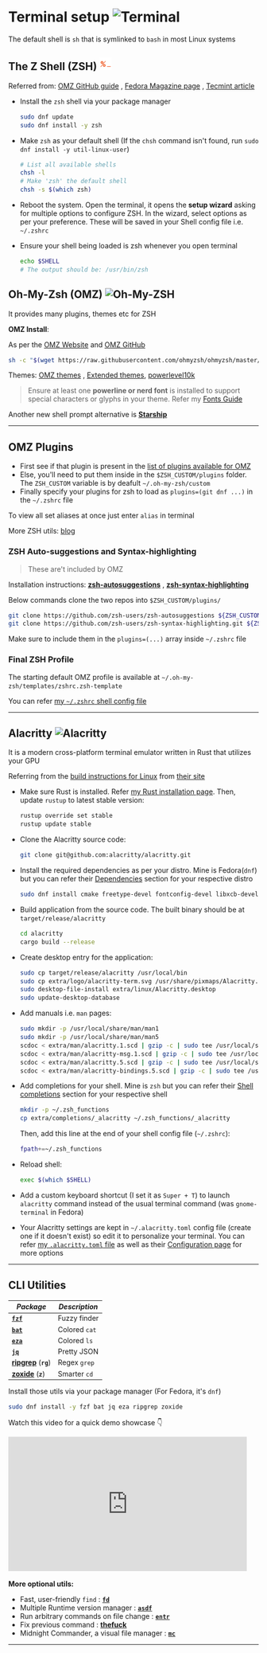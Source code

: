 # Terminal setup <img alt="Terminal" src='https://upload.wikimedia.org/wikipedia/commons/d/da/GNOME_Terminal_icon_2019.svg' height="25">

The default shell is `sh` that is symlinked to `bash` in most Linux systems

## The Z Shell (ZSH) <img alt="ZSH" src="https://raw.githubusercontent.com/Zsh-art/logo/refs/heads/main/svg/color_logomark.svg" width="25" >

Referred from: [OMZ GitHub guide](https://github.com/ohmyzsh/ohmyzsh/wiki/Installing-ZSH) , [Fedora Magazine page](https://fedoramagazine.org/set-zsh-fedora-system/) , [Tecmint article](https://www.tecmint.com/install-zsh-shell-in-fedora/)

- Install the `zsh` shell via your package manager

  ```sh
  sudo dnf update
  sudo dnf install -y zsh
  ```

- Make `zsh` as your default shell (If the `chsh` command isn't found, run `sudo dnf install -y util-linux-user`)

  ```sh
  # List all available shells
  chsh -l
  # Make 'zsh' the default shell
  chsh -s $(which zsh)
  ```

- Reboot the system. Open the terminal, it opens the **setup wizard** asking for multiple options to configure ZSH. In the wizard, select options as per your preference. These will be saved in your Shell config file i.e. `~/.zshrc`

- Ensure your shell being loaded is zsh whenever you open terminal

  ```sh
  echo $SHELL
  # The output should be: /usr/bin/zsh
  ```

## Oh-My-Zsh (OMZ) <img alt="Oh-My-ZSH" src="https://ohmyz.sh/img/ohmyzsh-original-logo.svg" width="25">

It provides many plugins, themes etc for ZSH

**OMZ Install**:

As per the [OMZ Website](https://ohmyz.sh/) and [OMZ GitHub](https://github.com/ohmyzsh/ohmyzsh/)

```sh
sh -c "$(wget https://raw.githubusercontent.com/ohmyzsh/ohmyzsh/master/tools/install.sh -O -)"
```

Themes: [OMZ themes](https://github.com/ohmyzsh/ohmyzsh/wiki/Themes) , [Extended themes](https://github.com/ohmyzsh/ohmyzsh/wiki/External-themes), [powerlevel10k](https://github.com/romkatv/powerlevel10k)

> Ensure at least one **powerline or nerd font** is installed to support special characters or glyphs in your theme. Refer my [Fonts Guide](../Fonts/README.md)

<!-- [Irenapova blogpost (zsh,omz,powerlevel10k)](https://irenapopova.com/blog/zsh%20shell-post/) -->

Another new shell prompt alternative is [**Starship**](https://starship.rs/)

<!-- ## Gnome-Terminal Color Schemes

> Basic Profile:

- Size: `120` col x `35` row
- Font: `CodeNewRoman`
- Theme: `Gnome dark`
- Colors: `Tango`

Themes: [hyper-snazzy (creates new profile)](https://github.com/tobark/hyper-snazzy-gnome-terminal) , [Gogh](https://gogh-co.github.io/Gogh/) -->

---

## OMZ Plugins

- First see if that plugin is present in the [list of plugins available for OMZ](https://github.com/ohmyzsh/ohmyzsh/wiki/Plugins)
- Else, you'll need to put them inside in the `$ZSH_CUSTOM/plugins` folder. The `ZSH_CUSTOM` variable is by deafult `~/.oh-my-zsh/custom`
- Finally specify your plugins for zsh to load as `plugins=(git dnf ...)` in the `~/.zshrc` file

To view all set aliases at once just enter `alias` in terminal

More ZSH utils: [blog](https://safjan.com/top-popular-zsh-plugins-on-github-2023/)

### ZSH Auto-suggestions and Syntax-highlighting

> These are't included by OMZ

Installation instructions: [**zsh-autosuggestions**](https://github.com/zsh-users/zsh-autosuggestions/blob/master/INSTALL.md#oh-my-zsh) , [**zsh-syntax-highlighting**](https://github.com/zsh-users/zsh-syntax-highlighting/blob/master/INSTALL.md#oh-my-zsh)

Below commands clone the two repos into `$ZSH_CUSTOM/plugins/`

```sh
git clone https://github.com/zsh-users/zsh-autosuggestions ${ZSH_CUSTOM:-~/.oh-my-zsh/custom}/plugins/zsh-autosuggestions
git clone https://github.com/zsh-users/zsh-syntax-highlighting.git ${ZSH_CUSTOM:-~/.oh-my-zsh/custom}/plugins/zsh-syntax-highlighting
```

Make sure to include them in the `plugins=(...)` array inside `~/.zshrc` file

### Final ZSH Profile

The starting default OMZ profile is available at `~/.oh-my-zsh/templates/zshrc.zsh-template`

You can refer [my `~/.zshrc` shell config file](https://github.com/datkumar/Configs/blob/main/config-files/.zshrc)

---

## Alacritty <img alt="Alacritty" src='https://upload.wikimedia.org/wikipedia/commons/9/90/Alacritty_logo.svg' width="25">

It is a modern cross-platform terminal emulator written in Rust that utilizes your GPU

Referring from the [build instructions for Linux](https://github.com/alacritty/alacritty/blob/master/INSTALL.md) from [their site](https://alacritty.org/)

- Make sure Rust is installed. Refer [my Rust installation page](../Rust/README.md). Then, update `rustup` to latest stable version:

  ```sh
  rustup override set stable
  rustup update stable
  ```

- Clone the Alacritty source code:

  ```sh
  git clone git@github.com:alacritty/alacritty.git
  ```

- Install the required dependencies as per your distro. Mine is Fedora(`dnf`) but you can refer their [Dependencies](https://github.com/alacritty/alacritty/blob/master/INSTALL.md#dependencies) section for your respective distro

  ```sh
  sudo dnf install cmake freetype-devel fontconfig-devel libxcb-devel libxkbcommon-devel g++ scdoc
  ```

- Build application from the source code. The built binary should be at `target/release/alacritty`

  ```sh
  cd alacritty
  cargo build --release
  ```

- Create desktop entry for the application:

  ```sh
  sudo cp target/release/alacritty /usr/local/bin
  sudo cp extra/logo/alacritty-term.svg /usr/share/pixmaps/Alacritty.svg
  sudo desktop-file-install extra/linux/Alacritty.desktop
  sudo update-desktop-database
  ```

- Add manuals i.e. `man` pages:

  ```sh
  sudo mkdir -p /usr/local/share/man/man1
  sudo mkdir -p /usr/local/share/man/man5
  scdoc < extra/man/alacritty.1.scd | gzip -c | sudo tee /usr/local/share/man/man1/alacritty.1.gz > /dev/null
  scdoc < extra/man/alacritty-msg.1.scd | gzip -c | sudo tee /usr/local/share/man/man1/alacritty-msg.1.gz > /dev/null
  scdoc < extra/man/alacritty.5.scd | gzip -c | sudo tee /usr/local/share/man/man5/alacritty.5.gz > /dev/null
  scdoc < extra/man/alacritty-bindings.5.scd | gzip -c | sudo tee /usr/local/share/man/man5/alacritty-bindings.5.gz > /dev/null
  ```

- Add completions for your shell. Mine is `zsh` but you can refer their [Shell completions](https://github.com/alacritty/alacritty/blob/master/INSTALL.md#shell-completions) section for your respective shell

  ```sh
  mkdir -p ~/.zsh_functions
  cp extra/completions/_alacritty ~/.zsh_functions/_alacritty
  ```

  Then, add this line at the end of your shell config file (`~/.zshrc`):

  ```sh
  fpath+=~/.zsh_functions
  ```

- Reload shell:

  ```sh
  exec $(which $SHELL)
  ```

- Add a custom keyboard shortcut (I set it as `Super + T`) to launch `alacritty` command instead of the usual terminal command (was `gnome-terminal` in Fedora)

- Your Alacritty settings are kept in `~/.alacritty.toml` config file (create one if it doesn't exist) so edit it to personalize your terminal. You can refer [my `.alacritty.toml` file](https://github.com/datkumar/Configs/blob/main/config-files/.alacritty.toml) as well as their [Configuration page](https://alacritty.org/config-alacritty.html) for more options

---

## CLI Utilities

| _Package_                                                       | _Description_ |
| --------------------------------------------------------------- | ------------- |
| [**`fzf`**](https://github.com/junegunn/fzf)                    | Fuzzy finder  |
| [**`bat`**](https://github.com/sharkdp/bat)                     | Colored `cat` |
| [**`eza`**](https://github.com/eza-community/eza)               | Colored `ls`  |
| [**`jq`**](https://github.com/jqlang/jq)                        | Pretty JSON   |
| [**ripgrep**](https://github.com/BurntSushi/ripgrep) (**`rg`**) | Regex `grep`  |
| [**zoxide**](https://github.com/ajeetdsouza/zoxide) (**`z`**)   | Smarter `cd`  |

Install those utils via your package manager (For Fedora, it's `dnf`)

```sh
sudo dnf install -y fzf bat jq eza ripgrep zoxide
```

Watch this video for a quick demo showcase 👇

<iframe width="480" height="270" src="https://www.youtube.com/embed/2OHrTQVlRMg?si=ty6XNzzHYQAW4Qe5" title="YouTube video player" frameborder="0" allow="accelerometer; autoplay; clipboard-write; encrypted-media; gyroscope; picture-in-picture; web-share" referrerpolicy="strict-origin-when-cross-origin" allowfullscreen></iframe>

**More optional utils:**

- Fast, user-friendly `find` : [**`fd`**](https://github.com/sharkdp/fd)
- Multiple Runtime version manager : [**`asdf`**](https://asdf-vm.com/)
- Run arbitrary commands on file change : [**`entr`**](https://github.com/clibs/entr)
- Fix previous command : [**thefuck**](https://github.com/nvbn/thefuck)
- Midnight Commander, a visual file manager : [**`mc`**](https://github.com/MidnightCommander/mc)

---
